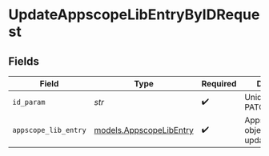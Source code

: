 # UpdateAppscopeLibEntryByIDRequest


## Fields

| Field                                                    | Type                                                     | Required                                                 | Description                                              |
| -------------------------------------------------------- | -------------------------------------------------------- | -------------------------------------------------------- | -------------------------------------------------------- |
| `id_param`                                               | *str*                                                    | :heavy_check_mark:                                       | Unique ID to PATCH                                       |
| `appscope_lib_entry`                                     | [models.AppscopeLibEntry](../models/appscopelibentry.md) | :heavy_check_mark:                                       | AppscopeLibEntry object to be updated                    |